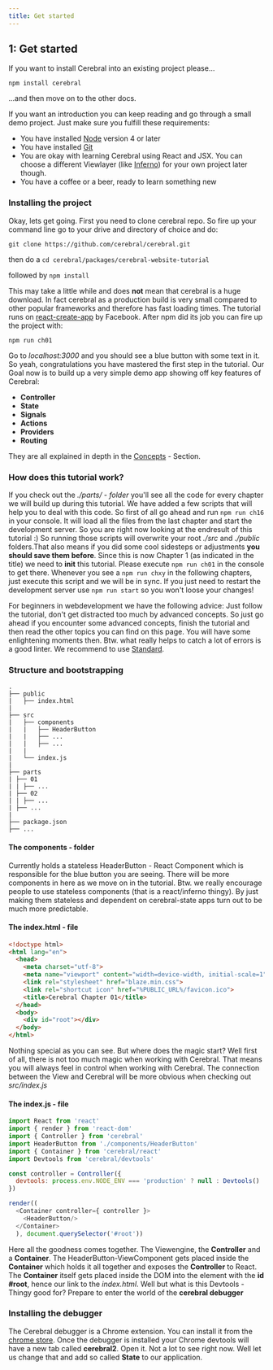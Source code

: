 ```yaml
---
title: Get started
---
```


## 1: Get started

If you want to install Cerebral into an existing project please...

`npm install cerebral`

...and then move on to the other docs.

If you want an introduction you can keep reading and go through a small demo project. Just make sure you fulfill these requirements:

* You have installed [Node](https://nodejs.org/en/) version 4 or later
* You have installed [Git](https://git-scm.com/)
* You are okay with learning Cerebral using React and JSX. You can choose a different Viewlayer (like [Inferno](http://infernojs.org//)) for your own project later though. 
* You have a coffee or a beer, ready to learn something new


### Installing the project

Okay, lets get going. First you need to clone cerebral repo. So fire up your command line go to your drive and directory of choice and do:

`git clone https://github.com/cerebral/cerebral.git`

then do a  `cd cerebral/packages/cerebral-website-tutorial`

followed by  `npm install`

This may take a little while and does **not** mean that cerebral is a huge download. In fact cerebral as a production build is very small compared to other popular frameworks and therefore has fast loading times. The tutorial runs on [react-create-app](https://facebook.github.io/react/blog/2016/07/22/create-apps-with-no-configuration.html) by Facebook.
After npm did its job you can fire up the project with:

`npm run ch01`

Go to *localhost:3000* and you should see a blue button with some text in it.
So yeah, congratulations you have mastered the first step in the tutorial.
Our Goal now is to build up a very simple demo app showing off key features of Cerebral:

- **Controller**
- **State**
- **Signals**
- **Actions**
- **Providers**
- **Routing**

They are all explained in depth in the [Concepts](../concepts/01_the-architecture.html) - Section.

### How does this tutorial work?
If you check out the *./parts/ - folder* you'll see all the code for every chapter we will build up during this tutorial. We have added a few scripts that will help you to deal with this code. So first of all go ahead and run ```npm run ch16``` in your console. It will load all the files from the last chapter and start the development server.
So you are right now looking at the endresult of this tutorial :)
So running those scripts will overwrite your root *./src* and *./public* folders.That also means if you did some cool sidesteps or adjustments **you should save them before**.
Since this is now Chapter 1 (as indicated in the title) we need to **init** this tutorial. Please execute `npm run ch01` in the console to get there.
Whenever you see a `npm run chxy` in the following chapters, just execute this script and we will be in sync.
If you just need to restart the development server use `npm run start` so you won't loose your changes!

For beginners in webdevelopment we have the following advice: Just follow the tutorial, don't get distracted too much by advanced concepts. So just go ahead if you encounter some advanced concepts, finish the tutorial and then read the other topics you can find on this page. You will have some enlightening moments then. Btw. what really helps to catch a lot of errors is a good linter. We recommend to use [Standard](http://standardjs.com/).


### Structure and bootstrapping

```
.
├── public
|	├── index.html
|   
├── src
|	├── components
|	|	├── HeaderButton
|	|	├── ...
|	|	├── ...		
|	|
|	└── index.js
|
├── parts
| ├── 01
| | ├── ...
| ├── 02
| | ├── ...
| ├── ...
|
├── package.json
├── ...
```
#### The components - folder
Currently holds a stateless HeaderButton - React Component which is responsible for the blue button you are seeing. 
There will be more components in here as we move on in the tutorial. Btw. we really encourage people to use stateless components (that is a react/inferno thingy). By just making them stateless and dependent on cerebral-state apps turn out to be much more predictable.

#### The index.html - file
```html
<!doctype html>
<html lang="en">
  <head>
    <meta charset="utf-8">
    <meta name="viewport" content="width=device-width, initial-scale=1">
    <link rel="stylesheet" href="blaze.min.css">
    <link rel="shortcut icon" href="%PUBLIC_URL%/favicon.ico">
    <title>Cerebral Chapter 01</title>
  </head>
  <body>
    <div id="root"></div>
  </body>
</html>

```
Nothing special as you can see. But where does the magic start? Well first of all, there is not too much magic when working with Cerebral. That means you will always feel in control when working with Cerebral. The connection between the View and Cerebral will be more obvious when checking out *src/index.js*

#### The index.js - file
```js
import React from 'react'
import { render } from 'react-dom'
import { Controller } from 'cerebral'
import HeaderButton from './components/HeaderButton'
import { Container } from 'cerebral/react'
import Devtools from 'cerebral/devtools'

const controller = Controller({
  devtools: process.env.NODE_ENV === 'production' ? null : Devtools()
})

render((
  <Container controller={ controller }>
    <HeaderButton/>
  </Container>
  ), document.querySelector('#root'))
```
Here all the goodness comes together. The Viewengine, the **Controller** and a **Container**. The HeaderButton-ViewComponent gets placed inside the **Container** which holds it all together and exposes the **Controller** to React. The **Container** itself gets placed inside the DOM into the element with the **id #root**, hence our link to the *index.html*.
Well but what is this Devtools - Thingy good for?
Prepare to enter the world of the **cerebral debugger**

### Installing the debugger
The Cerebral debugger is a Chrome extension. You can install it from the [chrome store](https://chrome.google.com/webstore/detail/cerebral-debugger/ddefoknoniaeoikpgneklcbjlipfedbb). Once the debugger is installed your Chrome devtools will have a new tab called **cerebral2**. Open it.
Not a lot to see right now. Well let us change that and add so called **State** to our application.

